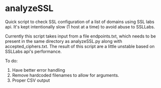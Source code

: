 analyzeSSL
==========

Quick script to check SSL configuration of a list of domains using SSL labs api. It's kept intentionally slow (1 host at a time) to avoid abuse to SSLLabs.

Currently this script takes input from a file endpoints.txt, which needs to be present in the same directory as analyzeSSL.py along with accepted_ciphers.txt. The result of this script are a little unstable based on SSLLabs api's performance. 


To do:

1. Have better error handling
2. Remove hardcoded filenames to allow for arguments.
3. Proper CSV output
